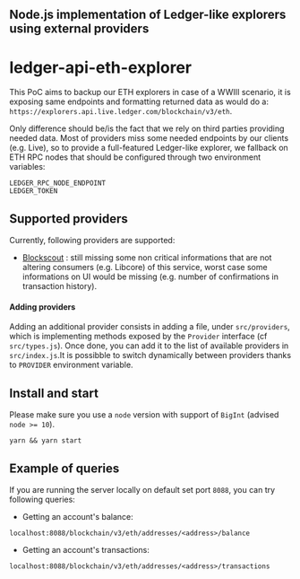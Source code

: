 ## Node.js implementation of Ledger-like explorers using external providers

# ledger-api-eth-explorer

This PoC aims to backup our ETH explorers in case of a WWIII
scenario, it is exposing same endpoints and formatting
returned data as would do a:
`https://explorers.api.live.ledger.com/blockchain/v3/eth`.

Only difference should be/is the fact that we rely on third parties providing
needed data.
Most of providers miss some needed endpoints by our clients (e.g. Live),
so to provide a full-featured Ledger-like explorer, we fallback on ETH RPC
nodes that should be configured through two environment variables:

```
LEDGER_RPC_NODE_ENDPOINT
LEDGER_TOKEN
```

## Supported providers

Currently, following providers are supported:
- [Blockscout](https://github.com/poanetwork/blockscout) : still missing some
non critical informations that are not altering consumers (e.g. Libcore) of
this service, worst case some informations on UI would be missing (e.g. number
of confirmations in transaction history).

#### Adding providers

Adding an additional provider consists in adding a file, under `src/providers`,
which is  implementing methods exposed by the `Provider` interface
(cf `src/types.js`). Once done, you can add it to the list of available
providers in `src/index.js`.It is possibble to switch dynamically between
providers thanks to `PROVIDER` environment variable.

## Install and start

Please make sure you use a `node` version with support of `BigInt`
(advised `node >= 10`).
```
yarn && yarn start
```

## Example of queries
If you are running the server locally on default set port `8088`, you can try following queries:

- Getting an account's balance: 
```
localhost:8088/blockchain/v3/eth/addresses/<address>/balance
```
- Getting an account's transactions:
```
localhost:8088/blockchain/v3/eth/addresses/<address>/transactions
```
